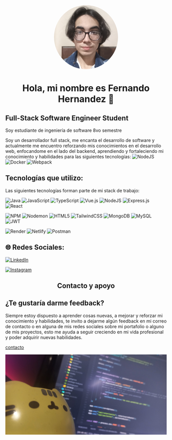 <p align="center">
  <img src="/public/perfil.png" alt="fernando profile picture" width="200" style="border-radius: 150px;"/>
</p>
<h1 align="center"> Hola, mi nombre es Fernando Hernandez 👋 </h1>

## Full-Stack Software Engineer Student
Soy estudiante de ingeniería de software 8vo semestre

Soy un desarrollador full stack, me encanta el desarrollo de software y actualmente me encuentro reforzando mis conocimientos en el desarrollo web, enfocandome en el lado del backend, aprendiendo y fortaleciendo mi conocimiento y habilidades para las siguientes tecnologías: ![NodeJS](https://img.shields.io/badge/node.js-6DA55F?style=for-the-badge&logo=node.js&logoColor=white) ![Docker](https://img.shields.io/badge/docker-%230db7ed.svg?style=for-the-badge&logo=docker&logoColor=white) ![Webpack](https://img.shields.io/badge/webpack-%238DD6F9.svg?style=for-the-badge&logo=webpack&logoColor=black)



## Tecnologías que utilizo:
Las siguientes tecnologías forman parte de mi stack de trabajo:

![Java](https://img.shields.io/badge/java-%23ED8B00.svg?style=for-the-badge&logo=openjdk&logoColor=white) ![JavaScript](https://img.shields.io/badge/javascript-%23323330.svg?style=for-the-badge&logo=javascript&logoColor=%23F7DF1E) ![TypeScript](https://img.shields.io/badge/typescript-%23007ACC.svg?style=for-the-badge&logo=typescript&logoColor=white) ![Vue.js](https://img.shields.io/badge/vue.js-%2335495e.svg?style=for-the-badge&logo=vuedotjs&logoColor=%234FC08D) ![NodeJS](https://img.shields.io/badge/node.js-6DA55F?style=for-the-badge&logo=node.js&logoColor=white) ![Express.js](https://img.shields.io/badge/express.js-%23404d59.svg?style=for-the-badge&logo=express&logoColor=%2361DAFB) ![React](https://img.shields.io/badge/react-%2320232a.svg?style=for-the-badge&logo=react&logoColor=%2361DAFB)


![NPM](https://img.shields.io/badge/NPM-%23CB3837.svg?style=for-the-badge&logo=npm&logoColor=white) ![Nodemon](https://img.shields.io/badge/NODEMON-%23323330.svg?style=for-the-badge&logo=nodemon&logoColor=%BBDEAD) ![HTML5](https://img.shields.io/badge/html5-%23E34F26.svg?style=for-the-badge&logo=html5&logoColor=white) ![TailwindCSS](https://img.shields.io/badge/tailwindcss-%2338B2AC.svg?style=for-the-badge&logo=tailwind-css&logoColor=white) ![MongoDB](https://img.shields.io/badge/MongoDB-%234ea94b.svg?style=for-the-badge&logo=mongodb&logoColor=white) ![MySQL](https://img.shields.io/badge/mysql-%2300000f.svg?style=for-the-badge&logo=mysql&logoColor=white) ![JWT](https://img.shields.io/badge/JWT-black?style=for-the-badge&logo=JSON%20web%20tokens)

![Render](https://img.shields.io/badge/Render-%46E3B7.svg?style=for-the-badge&logo=render&logoColor=white) ![Netlify](https://img.shields.io/badge/netlify-%23000000.svg?style=for-the-badge&logo=netlify&logoColor=#00C7B7)  ![Postman](https://img.shields.io/badge/Postman-FF6C37?style=for-the-badge&logo=postman&logoColor=white)


## 🌐 Redes Sociales:
[![LinkedIn](https://img.shields.io/badge/LinkedIn-%230077B5.svg?logo=linkedin&logoColor=white)](https://www.linkedin.com/in/jos%C3%A9-fernando-hernandez-angulo-7862882b9/)

[![Instagram](https://img.shields.io/badge/Instagram-%23E4405F.svg?logo=Instagram&logoColor=white)](https://instagram.com/_ophion)


<h2 align="center">Contacto y apoyo</h2>

## ¿Te gustaría darme feedback?

Siempre estoy dispuesto a aprender cosas nuevas, a mejorar y reforzar mi conocimiento y habilidades, te invito a dejarme algún feedback en mi correo de contacto o en alguna de mis redes sociales sobre mi portafolio o alguno de mis proyectos, esto me ayuda a seguir creciendo en mi vida profesional y poder adquirir nuevas habilidades.


[contacto](https://www.linkedin.com/in/jos%C3%A9-fernando-hernandez-angulo-7862882b9/)

<p align="center">
  <img src="/public/portada.jpg" alt="banner" height="250" width="600""/>
</p>
